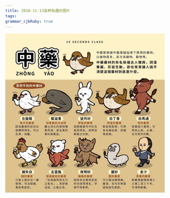 ```yaml
---
title: 2018-11-13各种有趣的图片
tags: 
grammar_cjkRuby: true
---
```



![老祖宗好會幫各種糞便取名字](https://www.github.com/sharmer156/xiaoshujiangimg/raw/master/小书匠/1542106620128.png)